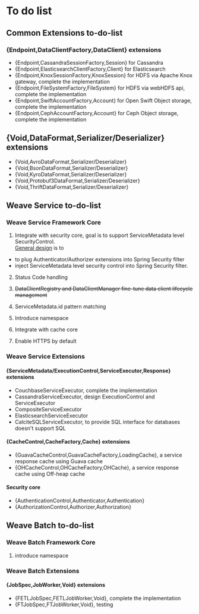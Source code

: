# To do list

## Common Extensions to-do-list
### {Endpoint,DataClientFactory,DataClient} extensions
- {Endpoint,CassandraSessionFactory,Session} for Cassandra
- {Endpoint,ElasticsearchClientFactory,Client} for Elasticsearch
- {Endpoint,KnoxSessionFactory,KnoxSession} for HDFS via Apache Knox gateway, complete the implementation
- {Endpoint,FileSystemFactory,FileSystem} for HDFS via webHDFS api, complete the implementation
- {Endpoint,SwiftAccountFactory,Account} for Open Swift Object storage, complete the implementation
- {Endpoint,CephAccountFactory,Account} for Ceph Object storage, complete the implementation

## {Void,DataFormat,Serializer/Deserializer} extensions
- {Void,AvroDataFormat,Serializer/Deserializer}
- {Void,BsonDataFormat,Serializer/Deserializer}
- {Void,KyroDataFormat,Serializer/Deserializer}
- {Void,Protobuf3DataFormat,Serializer/Deserializer}
- {Void,ThriftDataFormat,Serializer/Deserializer}

## Weave Service to-do-list

### Weave Service Framework Core
1. Integrate with security core, goal is to support ServiceMetadata level SecurityControl.  
[General design](https://github.com/aftersound/weave/docs/control-driven-service-security.gliffy) is to 
- to plug Authenticator/Authorizer extensions into Spring Security filter
- inject ServiceMetadata level security control into Spring Security filter.

2. Status Code handling

3. ~~DataClientRegistry and DataClientManager fine-tune data client lifecycle management~~

4. ServiceMetadata.id pattern matching

5. Introduce namespace

6. Integrate with cache core

7. Enable HTTPS by default

### Weave Service Extensions

#### {ServiceMetadata/ExecutionControl,ServiceExecutor,Response} extensions
- CouchbaseServiceExecutor, complete the implementation
- CassandraServiceExecutor, design ExecutionControl and ServiceExecutor
- CompositeServiceExecutor
- ElasticsearchServiceExecutor
- CalciteSQLServiceExecutor, to provide SQL interface for databases doesn't support SQL

#### {CacheControl,CacheFactory,Cache} extensions
- {GuavaCacheControl,GuavaCacheFactory,LoadingCache}, a service response cache using Guava cache
- {OHCacheControl,OHCacheFactory,OHCache}, a service response cache using Off-heap cache

#### Security core 
- {AuthenticationControl,Authenticator,Authentication}
- {AuthorizationControl,Authorizer,Authorization}

## Weave Batch to-do-list

### Weave Batch Framework Core
1. introduce namespace

### Weave Batch Extensions

#### {JobSpec,JobWorker,Void} extensions
- {FETLJobSpec,FETLJobWorker,Void}, complete the implementation
- {FTJobSpec,FTJobWorker,Void}, testing
